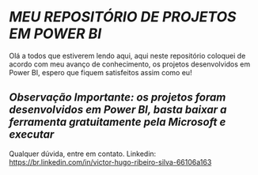 # *MEU REPOSITÓRIO DE PROJETOS EM POWER BI*

Olá a todos que estiverem lendo aqui, aqui neste repositório coloquei de acordo com meu avanço de conhecimento, 
os projetos desenvolvidos em Power BI, espero que fiquem satisfeitos assim como eu!

## *Observação Importante: os projetos foram desenvolvidos em Power BI, basta baixar a ferramenta gratuitamente pela Microsoft e executar*

Qualquer dúvida, entre em contato.
Linkedin: https://br.linkedin.com/in/victor-hugo-ribeiro-silva-66106a163
